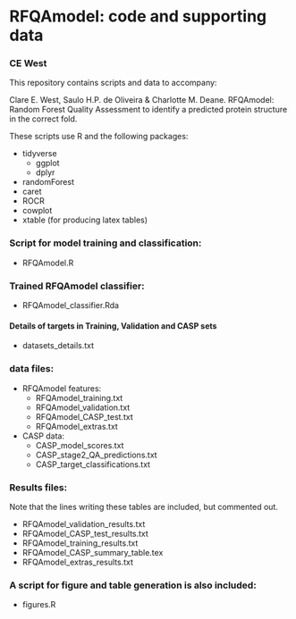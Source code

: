 # RFQAmodel: code and supporting data
### CE West

This repository contains scripts and data to accompany:

Clare E. West, Saulo H.P. de Oliveira & Charlotte M. Deane. RFQAmodel: Random Forest Quality Assessment to identify a predicted protein structure in the correct fold.

These scripts use R and the following packages:
- tidyverse 
  - ggplot
  - dplyr
- randomForest
- caret
- ROCR
- cowplot
- xtable (for producing latex tables)

### Script for model training and classification:
- RFQAmodel.R

### Trained RFQAmodel classifier:
- RFQAmodel_classifier.Rda

#### Details of targets in Training, Validation and CASP sets
- datasets_details.txt

### data files:
- RFQAmodel features:
  - RFQAmodel_training.txt
  - RFQAmodel_validation.txt
  - RFQAmodel_CASP_test.txt
  - RFQAmodel_extras.txt
- CASP data:
  - CASP_model_scores.txt
  - CASP_stage2_QA_predictions.txt
  - CASP_target_classifications.txt
 
### Results files:
Note that the lines writing these tables are included, but commented out. 
- RFQAmodel_validation_results.txt
- RFQAmodel_CASP_test_results.txt
- RFQAmodel_training_results.txt
- RFQAmodel_CASP_summary_table.tex
- RFQAmodel_extras_results.txt

### A script for figure and table generation is also included:
- figures.R




